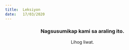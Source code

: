 ```yaml
---
title:  Leksiyon
date:   17/03/2020
---
```


### <center>Nagsusumikap kami sa araling ito.</center>
<center>Lihog liwat.</center>